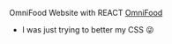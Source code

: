 OmniFood Website with REACT
[OmniFood](https://trusting-easley-52ea3b.netlify.com/)
- I was just trying to better my CSS :stuck_out_tongue_winking_eye:
